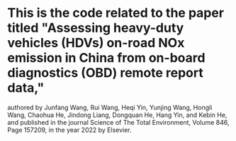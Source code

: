 # This is the code related to the paper titled "Assessing heavy-duty vehicles (HDVs) on-road NOx emission in China from on-board diagnostics (OBD) remote report data," 
authored by Junfang Wang, Rui Wang, Heqi Yin, Yunjing Wang, Hongli Wang, Chaohua He, Jindong Liang, Dongquan He, Hang Yin, and Kebin He, 
and published in the journal Science of The Total Environment, Volume 846, Page 157209, in the year 2022 by Elsevier.

